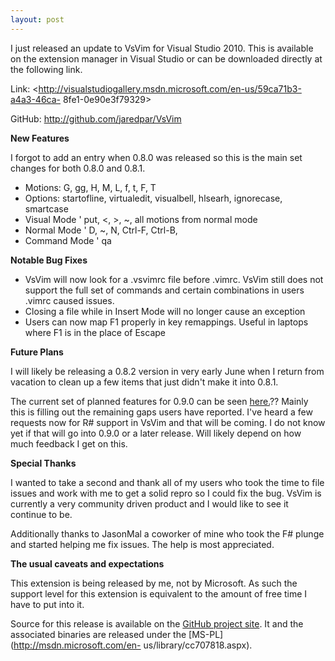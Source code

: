 ```yaml
---
layout: post
---
```

I just released an update to VsVim for Visual Studio 2010. This is available
on the extension manager in Visual Studio or can be downloaded directly at the
following link.

Link: <http://visualstudiogallery.msdn.microsoft.com/en-us/59ca71b3-a4a3-46ca-
8fe1-0e90e3f79329>

GitHub: <http://github.com/jaredpar/VsVim>

**New Features**

I forgot to add an entry when 0.8.0 was released so this is the main set
changes for both 0.8.0 and 0.8.1.

  * Motions: G, gg, H, M, L, f, t, F, T 
  * Options: startofline, virtualedit, visualbell, hlsearh, ignorecase, smartcase 
  * Visual Mode ' put, <, >, ~, all motions from normal mode 
  * Normal Mode ' D, ~, N, Ctrl-F, Ctrl-B, 
  * Command Mode ' qa 

**Notable Bug Fixes**

  * VsVim will now look for a .vsvimrc file before .vimrc. VsVim still does not support the full set of commands and certain combinations in users .vimrc caused issues.
  * Closing a file while in Insert Mode will no longer cause an exception 
  * Users can now map F1 properly in key remappings. Useful in laptops where F1 is in the place of Escape 

**Future Plans**

I will likely be releasing a 0.8.2 version in very early June when I return
from vacation to clean up a few items that just didn't make it into 0.8.1.

The current set of planned features for 0.9.0 can be seen
[here.](http://github.com/jaredpar/VsVim/issues/labels/v0.9)?? Mainly this is
filling out the remaining gaps users have reported. I've heard a few requests
now for R# support in VsVim and that will be coming. I do not know yet if
that will go into 0.9.0 or a later release. Will likely depend on how much
feedback I get on this.

**Special Thanks**

I wanted to take a second and thank all of my users who took the time to file
issues and work with me to get a solid repro so I could fix the bug. VsVim is
currently a very community driven product and I would like to see it continue
to be.

Additionally thanks to JasonMal a coworker of mine who took the F# plunge and
started helping me fix issues. The help is most appreciated.

**The usual caveats and expectations**

This extension is being released by me, not by Microsoft. As such the support
level for this extension is equivalent to the amount of free time I have to
put into it.

Source for this release is available on the [GitHub project
site](http://github.com/jaredpar/VsVim). It and the associated binaries are
released under the [MS-PL](http://msdn.microsoft.com/en-
us/library/cc707818.aspx).

